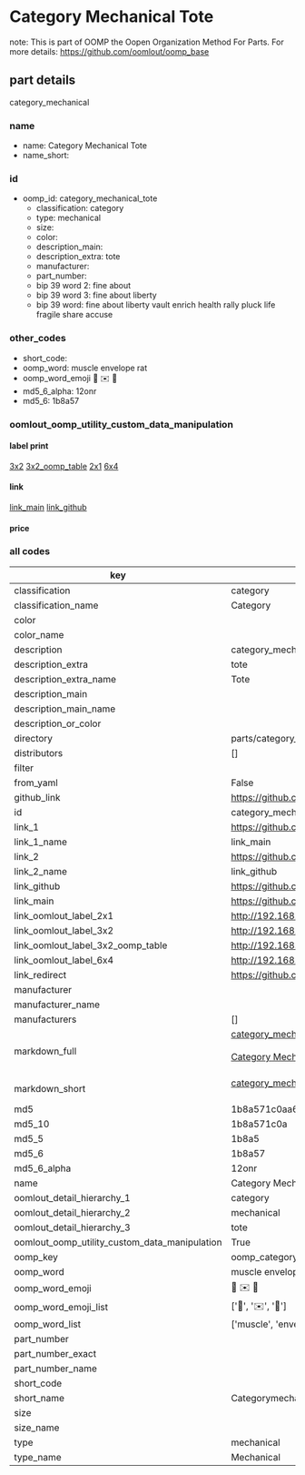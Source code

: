 # Category Mechanical Tote  

note: This is part of OOMP the Oopen Organization Method For Parts. For more details: https://github.com/oomlout/oomp_base

##  part details
  



category_mechanical



### name
* name: Category Mechanical Tote
* name_short: 
### id
* oomp_id: category_mechanical_tote
  * classification: category
  * type: mechanical
  * size: 
  * color: 
  * description_main: 
  * description_extra: tote
  * manufacturer: 
  * part_number: 
  * bip 39 word 2: fine about
  * bip 39 word 3: fine about liberty
  * bip 39 word: fine about liberty vault enrich health rally pluck life fragile share accuse

### other_codes
* short_code: 
* oomp_word: muscle envelope rat
* oomp_word_emoji :muscle: :envelope: :rat:
* md5_6_alpha: 12onr
* md5_6: 1b8a57






### oomlout_oomp_utility_custom_data_manipulation
#### label print
[3x2](http://192.168.1.245:1112/?label=oomp%2012onr)
[3x2_oomp_table](http://192.168.1.108:1112/?label=oomp%2012onr)
[2x1](http://192.168.1.242:1112/?label=oomp%2012onr)
[6x4](http://192.168.1.55:1112/?label=oomp%2012onr)    

#### link

[link_main](https://github.com/oomlout/oomlout_oomp_version_1_messy/tree/main/parts/category_mechanical_tote) [link_github](https://github.com/oomlout/oomlout_oomp_version_1_messy/tree/main/parts/category_mechanical_tote)                             

#### price







### all codes 
| key | value |  
| --- | --- |  
| classification | category |  
| classification_name | Category |  
| color |  |  
| color_name |  |  
| description | category_mechanical |  
| description_extra | tote |  
| description_extra_name | Tote |  
| description_main |  |  
| description_main_name |  |  
| description_or_color |   |  
| directory | parts/category_mechanical_tote |  
| distributors | [] |  
| filter |  |  
| from_yaml | False |  
| github_link | https://github.com/oomlout/oomlout_oomp_part_src/tree/main/parts/category_mechanical_tote |  
| id | category_mechanical_tote |  
| link_1 | https://github.com/oomlout/oomlout_oomp_version_1_messy/tree/main/parts/category_mechanical_tote |  
| link_1_name | link_main |  
| link_2 | https://github.com/oomlout/oomlout_oomp_version_1_messy/tree/main/parts/category_mechanical_tote |  
| link_2_name | link_github |  
| link_github | https://github.com/oomlout/oomlout_oomp_version_1_messy/tree/main/parts/category_mechanical_tote |  
| link_main | https://github.com/oomlout/oomlout_oomp_version_1_messy/tree/main/parts/category_mechanical_tote |  
| link_oomlout_label_2x1 | http://192.168.1.242:1112/?label=oomp%2012onr |  
| link_oomlout_label_3x2 | http://192.168.1.245:1112/?label=oomp%2012onr |  
| link_oomlout_label_3x2_oomp_table | http://192.168.1.108:1112/?label=oomp%2012onr |  
| link_oomlout_label_6x4 | http://192.168.1.55:1112/?label=oomp%2012onr |  
| link_redirect | https://github.com/oomlout/oomlout_oomp_version_1_messy/tree/main/parts/category_mechanical_tote |  
| manufacturer |  |  
| manufacturer_name |  |  
| manufacturers | [] |  
| markdown_full | [category_mechanical_tote](none)<br>[](none)<br>[Category Mechanical Tote](none)<br><br> |  
| markdown_short | [category_mechanical_tote](none)<br><br> |  
| md5 | 1b8a571c0aa6b629a8a58f1d01c01ab6 |  
| md5_10 | 1b8a571c0a |  
| md5_5 | 1b8a5 |  
| md5_6 | 1b8a57 |  
| md5_6_alpha | 12onr |  
| name | Category Mechanical Tote |  
| oomlout_detail_hierarchy_1 | category |  
| oomlout_detail_hierarchy_2 | mechanical |  
| oomlout_detail_hierarchy_3 | tote |  
| oomlout_oomp_utility_custom_data_manipulation | True |  
| oomp_key | oomp_category_mechanical_tote |  
| oomp_word | muscle envelope rat |  
| oomp_word_emoji | :muscle: :envelope: :rat: |  
| oomp_word_emoji_list | [':muscle:', ':envelope:', ':rat:'] |  
| oomp_word_list | ['muscle', 'envelope', 'rat'] |  
| part_number |  |  
| part_number_exact |  |  
| part_number_name |  |  
| short_code |  |  
| short_name | Categorymechanical |  
| size |  |  
| size_name |  |  
| type | mechanical |  
| type_name | Mechanical |  
